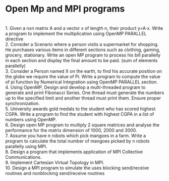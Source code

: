 # Open Mp and MPI programs<br/>

<br/>
1. Given a nxn matrix A and a vector x of length n, their product y=A⋅x. Write a program to
implement the multiplication using OpenMP PARALLEL directive 
<br/>
2. Consider a Scenario where a person visits a supermarket for shopping. He purchases various items
in different sections such as clothing, gaming, grocery, stationary. Write an open MP program to
process his bill parallelly in each section and display the final amount to be paid. (sum of elements
parallelly)
<br/>
3. Consider a Person named X on the earth, to find his accurate position on the globe we require the
value of Pi. Write a program to compute the value of pi function by Numerical Integration using
OpenMP PARALLEL section.
<br/>
4. Using OpenMP, Design and develop a multi-threaded program to generate and print Fibonacci
Series. One thread must generate the numbers up to the specified limit and another thread must
print them. Ensure proper synchronization.
<br/>
5. University awards gold medals to the student who has scored highest CGPA. Write a program to
find the student with highest CGPA in a list of numbers using OpenMP.
<br/>
6. Design open MP program to multiply 2 square matrices and analyse the performance for the
matrix dimension of 1000, 2000 and 3000.
<br/>
7. Assume you have n robots which pick mangoes in a farm. Write a program to calculate the total
number of mangoes picked by n robots parallelly using MPI.
<br/>
8. Design a program that implements application of MPI Collective Communications.
<br/>
9. Implement Cartesian Virtual Topology in MPI.
<br/>
10. Design a MPI program to simulate the uses blocking send/receive routines and nonblocking
send/receive routines
<br/>
